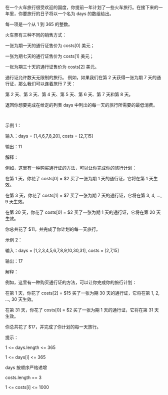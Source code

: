 在一个火车旅行很受欢迎的国度，你提前一年计划了一些火车旅行。在接下来的一年里，你要旅行的日子将以一个名为 days 的数组给出。

每一项是一个从 1 到 365 的整数。

火车票有三种不同的销售方式：

一张为期一天的通行证售价为 costs[0] 美元；

一张为期七天的通行证售价为 costs[1] 美元；

一张为期三十天的通行证售价为 costs[2] 美元。

通行证允许数天无限制的旅行。 例如，如果我们在第 2 天获得一张为期 7 天的通行证，那么我们可以连着旅行 7 天：

第 2 天、第 3 天、第 4 天、第 5 天、第 6 天、第 7 天和第 8 天。

返回你想要完成在给定的列表 days 中列出的每一天的旅行所需要的最低消费。

 

示例 1：

输入：days = [1,4,6,7,8,20], costs = [2,7,15]

输出：11

解释： 

例如，这里有一种购买通行证的方法，可以让你完成你的旅行计划：

在第 1 天，你花了 costs[0] = $2 买了一张为期 1 天的通行证，它将在第 1 天生效。

在第 3 天，你花了 costs[1] = $7 买了一张为期 7 天的通行证，它将在第 3, 4, ..., 9 天生效。

在第 20 天，你花了 costs[0] = $2 买了一张为期 1 天的通行证，它将在第 20 天生效。

你总共花了 $11，并完成了你计划的每一天旅行。

示例 2：

输入：days = [1,2,3,4,5,6,7,8,9,10,30,31], costs = [2,7,15]

输出：17

解释：

例如，这里有一种购买通行证的方法，可以让你完成你的旅行计划： 

在第 1 天，你花了 costs[2] = $15 买了一张为期 30 天的通行证，它将在第 1, 2, ..., 30 天生效。

在第 31 天，你花了 costs[0] = $2 买了一张为期 1 天的通行证，它将在第 31 天生效。 

你总共花了 $17，并完成了你计划的每一天旅行。
 

提示：

1 <= days.length <= 365

1 <= days[i] <= 365

days 按顺序严格递增

costs.length == 3

1 <= costs[i] <= 1000
